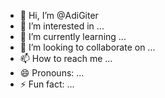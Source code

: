 - 👋 Hi, I’m @AdiGiter
- 👀 I’m interested in ...
- 🌱 I’m currently learning ...
- 💞️ I’m looking to collaborate on ...
- 📫 How to reach me ...
- 😄 Pronouns: ...
- ⚡ Fun fact: ...

<!---
AdiGiter/AdiGiter is a ✨ special ✨ repository because its `README.md` (this file) appears on your GitHub profile.
You can click the Preview link to take a look at your changes.
--->
